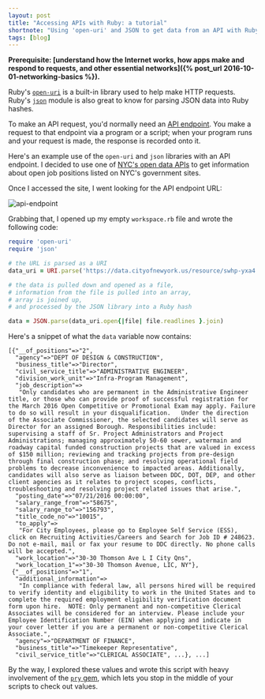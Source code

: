 ```yaml
---
layout: post
title: "Accessing APIs with Ruby: a tutorial"
shortnote: "Using 'open-uri' and JSON to get data from an API with Ruby."
tags: [blog]
---
```


**Prerequisite: [understand how the Internet works, how apps make and respond to requests, and other essential networks]({% post_url 2016-10-01-networking-basics %}).**

Ruby's [`open-uri`](https://ruby-doc.org/stdlib-2.1.2/libdoc/open-uri/rdoc/OpenURI.html) is a built-in library used to help make HTTP requests. Ruby's [`json`](https://ruby-doc.org/stdlib-2.0.0/libdoc/json/rdoc/JSON.html) module is also great to know for parsing JSON data into Ruby hashes.

To make an API request, you'd normally need an [API endpoint](https://dev.socrata.com/docs/endpoints.html). You make a request to that endpoint via a program or a script; when your program runs and your request is made, the response is recorded onto it.

Here's an example use of the `open-uri` and `json` libraries with an API endpoint. I decided to use one of [NYC's open data APIs](https://data.cityofnewyork.us/resource/swhp-yxa4.json) to get information about open job positions listed on NYC's government sites.

Once I accessed the site, I went looking for the API endpoint URL:

![api-endpoint](/assets/img/endpoint.png)

Grabbing that, I opened up my empty `workspace.rb` file and wrote the following code:

```ruby
require 'open-uri'
require 'json'

# the URL is parsed as a URI
data_uri = URI.parse('https://data.cityofnewyork.us/resource/swhp-yxa4.json')

# the data is pulled down and opened as a file,
# information from the file is pulled into an array,
# array is joined up,
# and processed by the JSON library into a Ruby hash

data = JSON.parse(data_uri.open{|file| file.readlines }.join)

```

Here's a snippet of what the `data` variable now contains:

```
[{"__of_positions"=>"2",
  "agency"=>"DEPT OF DESIGN & CONSTRUCTION",
  "business_title"=>"Director",
  "civil_service_title"=>"ADMINISTRATIVE ENGINEER",
  "division_work_unit"=>"Infra-Program Management",
  "job_description"=>
   "Only candidates who are permanent in the Administrative Engineer title, or those who can provide proof of successful registration for the March 2016 Open Competitive or Promotional Exam may apply. Failure to do so will result in your disqualification.   Under the direction of the Associate Commissioner, the selected candidates will serve as Director for an assigned Borough. Responsibilities include: supervising a staff of Sr. Project Administrators and Project Administrations; managing approximately 50-60 sewer, watermain and roadway capital funded construction projects that are valued in excess of $150 million; reviewing and tracking projects from pre-design through final construction phase; and resolving operational field problems to decrease inconvenience to impacted areas. Additionally, candidates will also serve as liaison between DDC, DOT, DEP, and other client agencies as it relates to project scopes, conflicts, troubleshooting and resolving project related issues that arise.",
  "posting_date"=>"07/21/2016 00:00:00",
  "salary_range_from"=>"58675",
  "salary_range_to"=>"156793",
  "title_code_no"=>"10015",
  "to_apply"=>
   "For City Employees, please go to Employee Self Service (ESS), click on Recruiting Activities/Careers and Search for Job ID # 248623.    Do not e-mail, mail or fax your resume to DDC directly. No phone calls will be accepted.",
  "work_location"=>"30-30 Thomson Ave L I City Qns",
  "work_location_1"=>"30-30 Thomson Avenue, LIC, NY"},
 {"__of_positions"=>"1",
  "additional_information"=>
   "In compliance with federal law, all persons hired will be required to verify identity and eligibility to work in the United States and to complete the required employment eligibility verification document form upon hire.  NOTE: Only permanent and non-competitive Clerical Associates will be considered for an interview. Please include your Employee Identification Number (EIN) when applying and indicate in your cover letter if you are a permanent or non-competitive Clerical Associate.",
  "agency"=>"DEPARTMENT OF FINANCE",
  "business_title"=>"Timekeeper Representative",
  "civil_service_title"=>"CLERICAL ASSOCIATE", ...}, ...]
```

By the way, I explored these values and wrote this script with heavy involvement of the [`pry` gem](https://github.com/pry/pry), which lets you stop in the middle of your scripts to check out values.
